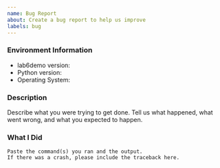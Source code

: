 ```yaml
---
name: Bug Report
about: Create a bug report to help us improve
labels: bug
---
```


<!-- Please search existing issues to avoid creating duplicates. -->

### Environment Information

-   lab6demo version:
-   Python version:
-   Operating System:

### Description

Describe what you were trying to get done.
Tell us what happened, what went wrong, and what you expected to happen.

### What I Did

```
Paste the command(s) you ran and the output.
If there was a crash, please include the traceback here.
```
